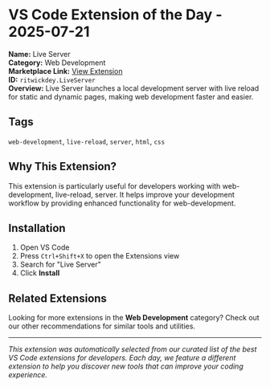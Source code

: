 # VS Code Extension of the Day - 2025-07-21

**Name:** Live Server  
**Category:** Web Development  
**Marketplace Link:** [View Extension](https://marketplace.visualstudio.com/items?itemName=ritwickdey.LiveServer)  
**ID:** `ritwickdey.LiveServer`  
**Overview:** Live Server launches a local development server with live reload for static and dynamic pages, making web development faster and easier.  


## Tags
`web-development`, `live-reload`, `server`, `html`, `css`

## Why This Extension?

This extension is particularly useful for developers working with web-development, live-reload, server. It helps improve your development workflow by providing enhanced functionality for web-development.

## Installation

1. Open VS Code
2. Press `Ctrl+Shift+X` to open the Extensions view
3. Search for "Live Server"
4. Click **Install**

## Related Extensions

Looking for more extensions in the **Web Development** category? Check out our other recommendations for similar tools and utilities.

---

*This extension was automatically selected from our curated list of the best VS Code extensions for developers. Each day, we feature a different extension to help you discover new tools that can improve your coding experience.*
